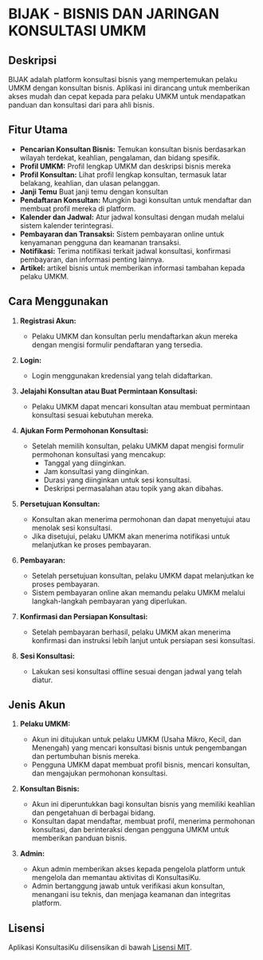 # BIJAK - BISNIS DAN JARINGAN KONSULTASI UMKM

## Deskripsi

BIJAK adalah platform konsultasi bisnis yang mempertemukan pelaku UMKM dengan konsultan bisnis. Aplikasi ini dirancang untuk memberikan akses mudah dan cepat kepada para pelaku UMKM untuk mendapatkan panduan dan konsultasi dari para ahli bisnis.

## Fitur Utama

- **Pencarian Konsultan Bisnis:** Temukan konsultan bisnis berdasarkan wilayah terdekat, keahlian, pengalaman, dan bidang spesifik.
- **Profil UMKM:** Profil lengkap UMKM dan deskripsi bisnis mereka
- **Profil Konsultan:** Lihat profil lengkap konsultan, termasuk latar belakang, keahlian, dan ulasan pelanggan.
- **Janji Temu** Buat janji temu dengan konsultan
- **Pendaftaran Konsultan:** Mungkin bagi konsultan untuk mendaftar dan membuat profil mereka di platform.
- **Kalender dan Jadwal:** Atur jadwal konsultasi dengan mudah melalui sistem kalender terintegrasi.
- **Pembayaran dan Transaksi:** Sistem pembayaran online untuk kenyamanan pengguna dan keamanan transaksi.
- **Notifikasi:** Terima notifikasi terkait jadwal konsultasi, konfirmasi pembayaran, dan informasi penting lainnya.
- **Artikel:** artikel bisnis untuk memberikan informasi tambahan kepada pelaku UMKM.

## Cara Menggunakan

1. **Registrasi Akun:**
   - Pelaku UMKM dan konsultan perlu mendaftarkan akun mereka dengan mengisi formulir pendaftaran yang tersedia.

2. **Login:**
   - Login menggunakan kredensial yang telah didaftarkan.

3. **Jelajahi Konsultan atau Buat Permintaan Konsultasi:**
   - Pelaku UMKM dapat mencari konsultan atau membuat permintaan konsultasi sesuai kebutuhan mereka.

4. **Ajukan Form Permohonan Konsultasi:**
   - Setelah memilih konsultan, pelaku UMKM dapat mengisi formulir permohonan konsultasi yang mencakup:
     - Tanggal yang diinginkan.
     - Jam konsultasi yang diinginkan.
     - Durasi yang diinginkan untuk sesi konsultasi.
     - Deskripsi permasalahan atau topik yang akan dibahas.

5. **Persetujuan Konsultan:**
   - Konsultan akan menerima permohonan dan dapat menyetujui atau menolak sesi konsultasi.
   - Jika disetujui, pelaku UMKM akan menerima notifikasi untuk melanjutkan ke proses pembayaran.

6. **Pembayaran:**
   - Setelah persetujuan konsultan, pelaku UMKM dapat melanjutkan ke proses pembayaran.
   - Sistem pembayaran online akan memandu pelaku UMKM melalui langkah-langkah pembayaran yang diperlukan.

7. **Konfirmasi dan Persiapan Konsultasi:**
   - Setelah pembayaran berhasil, pelaku UMKM akan menerima konfirmasi dan instruksi lebih lanjut untuk persiapan sesi konsultasi.

8. **Sesi Konsultasi:**
   - Lakukan sesi konsultasi offline sesuai dengan jadwal yang telah diatur.

## Jenis Akun


1. **Pelaku UMKM:**
   - Akun ini ditujukan untuk pelaku UMKM (Usaha Mikro, Kecil, dan Menengah) yang mencari konsultasi bisnis untuk pengembangan dan pertumbuhan bisnis mereka.
   - Pengguna UMKM dapat membuat profil bisnis, mencari konsultan, dan mengajukan permohonan konsultasi.

2. **Konsultan Bisnis:**
   - Akun ini diperuntukkan bagi konsultan bisnis yang memiliki keahlian dan pengetahuan di berbagai bidang.
   - Konsultan dapat mendaftar, membuat profil, menerima permohonan konsultasi, dan berinteraksi dengan pengguna UMKM untuk memberikan panduan bisnis.

3. **Admin:**
   - Akun admin memberikan akses kepada pengelola platform untuk mengelola dan memantau aktivitas di KonsultasiKu.
   - Admin bertanggung jawab untuk verifikasi akun konsultan, menangani isu teknis, dan menjaga keamanan dan integritas platform.

## Lisensi

Aplikasi KonsultasiKu dilisensikan di bawah [Lisensi MIT](LICENSE).
